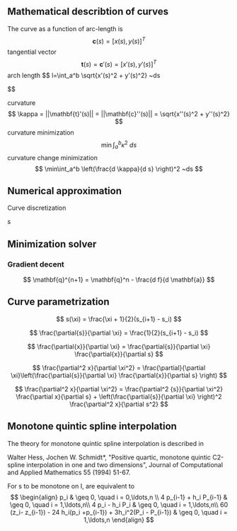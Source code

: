 ## Mathematical describtion of curves

The curve as a function of arc-length is 
$$
\mathbf{c}(s) = [x(s),y(s)]^T
$$
tangential vector
$$
\mathbf{t}(s) = \mathbf{c}'(s) = [x'(s),y'(s)]^T
$$
arch length 
$$
l=\int_a^b \sqrt{x'(s)^2 + y'(s)^2} ~ds

$$

curvature
$$
\kappa = ||\mathbf{t}'(s)|| = ||\mathbf{c}''(s)|| = \sqrt{x''(s)^2 + y''(s)^2}  
$$
curvature minimization
$$
\min\int_a^b \kappa^2 ~ds
$$
curvature change minimization
$$
\min\int_a^b \left(\frac{d \kappa}{d s} \right)^2 ~ds
$$

## Numerical approximation

Curve discretization

s 


## Minimization solver 
###  Gradient decent
$$
\mathbf{q}^{n+1} = \mathbf{q}^n - \frac{d f}{d \mathbf{a}}
$$


## Curve parametrization
$$
s(\xi) = \frac{\xi + 1}{2}(s_{i+1} - s_i)
$$

$$
\frac{\partial{s}}{\partial \xi} = \frac{1}{2}(s_{i+1} - s_i)
$$


$$
\frac{\partial{x}}{\partial \xi} = \frac{\partial{s}}{\partial \xi} \frac{\partial{x}}{\partial s}
$$

$$
\frac{\partial^2 x}{\partial \xi^2} = \frac{\partial}{\partial \xi}\left(\frac{\partial{s}}{\partial \xi} \frac{\partial{x}}{\partial s}  \right)
$$

$$
\frac{\partial^2 x}{\partial \xi^2} = 
\frac{\partial^2 {s}}{\partial \xi^2} \frac{\partial x}{\partial s}
+
\left(\frac{\partial{s}}{\partial \xi} \right)^2 \frac{\partial^2 x}{\partial s^2}
$$



## Monotone quintic spline interpolation

The theory for monotone quintic spline interpolation is described in 

Walter Hess, Jochen W. Schmidt*, "Positive quartic, monotone quintic C2-spline interpolation in one and two dimensions", Journal of Computational and Applied Mathematics 55 (1994) 51-67.

For s to be monotone on I, are equivalent to
$$
\begin{align}
p_i                                          & \geq 0, \quad i = 0,\ldots,n \\ 
4 p_{i-1} + h_i P_{i-1}                      & \geq 0, \quad i = 1,\ldots,n\\ 
4 p_i - h_i P_i                                   & \geq 0, \quad i = 1,\ldots,n\\
60 (z_i- z_{i-1}) - 24 h_i(p_i +p_{i-1}) + 3h_i^2(P_i - P_{i-1}) & \geq 0, \quad i = 1,\ldots,n
\end{align}
$$